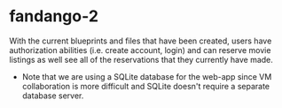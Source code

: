 # fandango-2

With the current blueprints and files that have been created, users have authorization abilities (i.e. create account, login) and can reserve movie listings as well see all of the reservations that they currently have made.

* Note that we are using a SQLite database for the web-app since VM collaboration is more difficult and SQLite doesn't require a separate database server.
